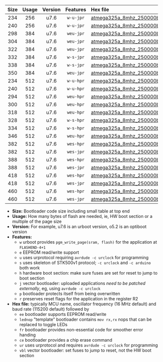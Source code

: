 |Size|Usage|Version|Features|Hex file|
|:-:|:-:|:-:|:-:|:--|
|234|256|u7.6|`w-u-jpr`|[atmega325a_8mhz_250000bps_ur_vbl.hex](https://raw.githubusercontent.com/stefanrueger/urboot/main/bootloaders/atmega325a/fcpu_8mhz/250000_bps/atmega325a_8mhz_250000bps_ur_vbl.hex)|
|240|256|u7.6|`w-u-jpr`|[atmega325a_8mhz_250000bps_lednop_ur_vbl.hex](https://raw.githubusercontent.com/stefanrueger/urboot/main/bootloaders/atmega325a/fcpu_8mhz/250000_bps/atmega325a_8mhz_250000bps_lednop_ur_vbl.hex)|
|298|384|u7.6|`weu-jpr`|[atmega325a_8mhz_250000bps_ee_ur_vbl.hex](https://raw.githubusercontent.com/stefanrueger/urboot/main/bootloaders/atmega325a/fcpu_8mhz/250000_bps/atmega325a_8mhz_250000bps_ee_ur_vbl.hex)|
|304|384|u7.6|`weu-jpr`|[atmega325a_8mhz_250000bps_ee_lednop_ur_vbl.hex](https://raw.githubusercontent.com/stefanrueger/urboot/main/bootloaders/atmega325a/fcpu_8mhz/250000_bps/atmega325a_8mhz_250000bps_ee_lednop_ur_vbl.hex)|
|322|384|u7.6|`weu-jpr`|[atmega325a_8mhz_250000bps_ee_lednop_fr_ur_vbl.hex](https://raw.githubusercontent.com/stefanrueger/urboot/main/bootloaders/atmega325a/fcpu_8mhz/250000_bps/atmega325a_8mhz_250000bps_ee_lednop_fr_ur_vbl.hex)|
|332|384|u7.6|`w-s-jpr`|[atmega325a_8mhz_250000bps_vbl.hex](https://raw.githubusercontent.com/stefanrueger/urboot/main/bootloaders/atmega325a/fcpu_8mhz/250000_bps/atmega325a_8mhz_250000bps_vbl.hex)|
|338|384|u7.6|`w-s-jpr`|[atmega325a_8mhz_250000bps_lednop_vbl.hex](https://raw.githubusercontent.com/stefanrueger/urboot/main/bootloaders/atmega325a/fcpu_8mhz/250000_bps/atmega325a_8mhz_250000bps_lednop_vbl.hex)|
|350|384|u7.6|`weu-jpr`|[atmega325a_8mhz_250000bps_ee_lednop_fr_ce_ur_vbl.hex](https://raw.githubusercontent.com/stefanrueger/urboot/main/bootloaders/atmega325a/fcpu_8mhz/250000_bps/atmega325a_8mhz_250000bps_ee_lednop_fr_ce_ur_vbl.hex)|
|234|512|u7.6|`w-u-hpr`|[atmega325a_8mhz_250000bps_ur.hex](https://raw.githubusercontent.com/stefanrueger/urboot/main/bootloaders/atmega325a/fcpu_8mhz/250000_bps/atmega325a_8mhz_250000bps_ur.hex)|
|240|512|u7.6|`w-u-hpr`|[atmega325a_8mhz_250000bps_lednop_ur.hex](https://raw.githubusercontent.com/stefanrueger/urboot/main/bootloaders/atmega325a/fcpu_8mhz/250000_bps/atmega325a_8mhz_250000bps_lednop_ur.hex)|
|294|512|u7.6|`weu-hpr`|[atmega325a_8mhz_250000bps_ee_ur.hex](https://raw.githubusercontent.com/stefanrueger/urboot/main/bootloaders/atmega325a/fcpu_8mhz/250000_bps/atmega325a_8mhz_250000bps_ee_ur.hex)|
|300|512|u7.6|`weu-hpr`|[atmega325a_8mhz_250000bps_ee_lednop_ur.hex](https://raw.githubusercontent.com/stefanrueger/urboot/main/bootloaders/atmega325a/fcpu_8mhz/250000_bps/atmega325a_8mhz_250000bps_ee_lednop_ur.hex)|
|318|512|u7.6|`weu-hpr`|[atmega325a_8mhz_250000bps_ee_lednop_fr_ur.hex](https://raw.githubusercontent.com/stefanrueger/urboot/main/bootloaders/atmega325a/fcpu_8mhz/250000_bps/atmega325a_8mhz_250000bps_ee_lednop_fr_ur.hex)|
|328|512|u7.6|`w-s-hpr`|[atmega325a_8mhz_250000bps.hex](https://raw.githubusercontent.com/stefanrueger/urboot/main/bootloaders/atmega325a/fcpu_8mhz/250000_bps/atmega325a_8mhz_250000bps.hex)|
|334|512|u7.6|`w-s-hpr`|[atmega325a_8mhz_250000bps_lednop.hex](https://raw.githubusercontent.com/stefanrueger/urboot/main/bootloaders/atmega325a/fcpu_8mhz/250000_bps/atmega325a_8mhz_250000bps_lednop.hex)|
|346|512|u7.6|`weu-hpr`|[atmega325a_8mhz_250000bps_ee_lednop_fr_ce_ur.hex](https://raw.githubusercontent.com/stefanrueger/urboot/main/bootloaders/atmega325a/fcpu_8mhz/250000_bps/atmega325a_8mhz_250000bps_ee_lednop_fr_ce_ur.hex)|
|382|512|u7.6|`wes-hpr`|[atmega325a_8mhz_250000bps_ee.hex](https://raw.githubusercontent.com/stefanrueger/urboot/main/bootloaders/atmega325a/fcpu_8mhz/250000_bps/atmega325a_8mhz_250000bps_ee.hex)|
|382|512|u7.6|`wes-jpr`|[atmega325a_8mhz_250000bps_ee_vbl.hex](https://raw.githubusercontent.com/stefanrueger/urboot/main/bootloaders/atmega325a/fcpu_8mhz/250000_bps/atmega325a_8mhz_250000bps_ee_vbl.hex)|
|388|512|u7.6|`wes-hpr`|[atmega325a_8mhz_250000bps_ee_lednop.hex](https://raw.githubusercontent.com/stefanrueger/urboot/main/bootloaders/atmega325a/fcpu_8mhz/250000_bps/atmega325a_8mhz_250000bps_ee_lednop.hex)|
|388|512|u7.6|`wes-jpr`|[atmega325a_8mhz_250000bps_ee_lednop_vbl.hex](https://raw.githubusercontent.com/stefanrueger/urboot/main/bootloaders/atmega325a/fcpu_8mhz/250000_bps/atmega325a_8mhz_250000bps_ee_lednop_vbl.hex)|
|418|512|u7.6|`wes-hpr`|[atmega325a_8mhz_250000bps_ee_lednop_fr.hex](https://raw.githubusercontent.com/stefanrueger/urboot/main/bootloaders/atmega325a/fcpu_8mhz/250000_bps/atmega325a_8mhz_250000bps_ee_lednop_fr.hex)|
|418|512|u7.6|`wes-jpr`|[atmega325a_8mhz_250000bps_ee_lednop_fr_vbl.hex](https://raw.githubusercontent.com/stefanrueger/urboot/main/bootloaders/atmega325a/fcpu_8mhz/250000_bps/atmega325a_8mhz_250000bps_ee_lednop_fr_vbl.hex)|
|460|512|u7.6|`wes-hpr`|[atmega325a_8mhz_250000bps_ee_lednop_fr_ce.hex](https://raw.githubusercontent.com/stefanrueger/urboot/main/bootloaders/atmega325a/fcpu_8mhz/250000_bps/atmega325a_8mhz_250000bps_ee_lednop_fr_ce.hex)|
|460|512|u7.6|`wes-jpr`|[atmega325a_8mhz_250000bps_ee_lednop_fr_ce_vbl.hex](https://raw.githubusercontent.com/stefanrueger/urboot/main/bootloaders/atmega325a/fcpu_8mhz/250000_bps/atmega325a_8mhz_250000bps_ee_lednop_fr_ce_vbl.hex)|

- **Size:** Bootloader code size including small table at top end
- **Usage:** How many bytes of flash are needed, ie, HW boot section or a multiple of the page size
- **Version:** For example, u7.6 is an urboot version, o5.2 is an optiboot version
- **Features:**
  + `w` urboot provides `pgm_write_page(sram, flash)` for the application at `FLASHEND-4+1`
  + `e` EEPROM read/write support
  + `u` uses urprotocol requiring `avrdude -c urclock` for programming
  + `s` uses skeleton of STK500v1 protocol; `-c urclock` and `-c arduino` both work
  + `h` hardware boot section: make sure fuses are set for reset to jump to boot section
  + `j` vector bootloader: uploaded applications *need to be patched externally*, eg, using `avrdude -c urclock`
  + `p` bootloader protects itself from being overwritten
  + `r` preserves reset flags for the application in the register R2
- **Hex file:** typically MCU name, oscillator frequency (16 MHz default) and baud rate (115200 default) followed by
  + `ee` bootloader supports EEPROM read/write
  + `lednop` "template" bootloader contains `mov rx,rx` nops that can be replaced to toggle LEDs
  + `fr` bootloader provides non-essential code for smoother error handing
  + `ce` bootloader provides a chip erase command
  + `ur` uses urprotocol and requires `avrdude -c urclock` for programming
  + `vbl` vector bootloader: set fuses to jump to reset, not the HW boot section
